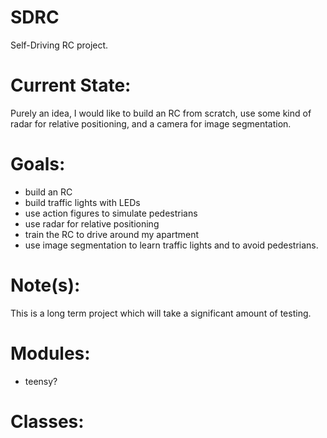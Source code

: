 # SDRC
Self-Driving RC project.

# Current State:
Purely an idea, I would like to build an RC from scratch, use some kind of radar for relative positioning, and a camera for image segmentation.

# Goals:
- build an RC
- build traffic lights with LEDs
- use action figures to simulate pedestrians
- use radar for relative positioning
- train the RC to drive around my apartment
- use image segmentation to learn traffic lights and to avoid pedestrians.

# Note(s):
This is a long term project which will take a significant amount of testing.

# Modules:
- teensy?

# Classes:
